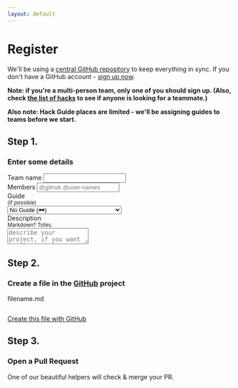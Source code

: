 ```yaml
---
layout: default
---
```


# Register

We'll be using a [central GitHub repository](https://github.com/jsoxford/hack) to keep everything in sync.  If you don't have a GitHub account - [sign up now](https://github.com).

__Note: if you're a multi-person team, only one of you should sign up.  (Also, check [the list of hacks](hacks) to see if anyone is looking for a teammate.)__

__Also note: Hack Guide places are limited - we'll be assigning guides to teams before we start.__

## Step 1.
### Enter some details

<form id="entry-form">
  <div class="field">
    <label for="name">Team name</label>
    <input type="text" name="name" id="name" placeholder="">
  </div>
  <div class="field">
    <label for="name">Members</label>
    <input type="text" name="members" id="members" placeholder="@github @user-names">
  </div>
  <div class="field">
    <label for="guide">Guide <div><small>(if possible)</small></div></label>
    <select name="guide" id="guide">
      <option value="">No Guide (🕶)</option>
      {% for guide in site.guides %}
        <option value="{{ guide.github }}">{{ guide.name }} ({{ guide.technology }})</option>
      {% endfor %}
    </select>
  </div>
  <div class="field">
    <label for="description">Description <div><small>Markdown? Totes.</small></div></label>
    <textarea name="description" id="description" placeholder="describe your project, if you want people to join you - this is a good place to mention that"></textarea>
  </div>
</form>


## Step 2.
### Create a file in the [GitHub](https://github.com/jsoxford/hack) project


<div class="file-name" id="gh-filename">filename.md</div>
<pre class="file-content"><code id="gh-content"></code></pre>

<a href="#" id="gh-link">Create this file with GitHub</a>


## Step 3.
### Open a Pull Request

One of our beautiful helpers will check & merge your PR.
